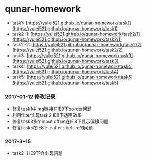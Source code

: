 # qunar-homework

+ task1: [https://yulei521.github.io/qunar-homework/task1](https://yulei521.github.io/qunar-homework/task1)
+ task2-1: [https://yulei521.github.io/qunar-homework/task2/1](https://yulei521.github.io/qunar-homework/task2/1)
+ task2-2: [https://yulei521.github.io/qunar-homework/task2/2](https://yulei521.github.io/qunar-homework/task2/2)
+ task3: [https://yulei521.github.io/qunar-homework/task3](https://yulei521.github.io/qunar-homework/task3)
+ task4: [https://yulei521.github.io/qunar-homework/task4](https://yulei521.github.io/qunar-homework/task4)
+ task5: [https://yulei521.github.io/qunar-homework/task5](https://yulei521.github.io/qunar-homework/task5)


### 2017-01-12 修改记录
+ 修复task1中img链接在IE9下border问题
+ 利用filter实现task2 IE8下透明效果
+ 修复task3多个input offset在IE8下显示偏移问题
+ 修复task5在IE8下 ::after ::before的问题

### 2017-3-15
+ task2-1 IE9下会出现问题
